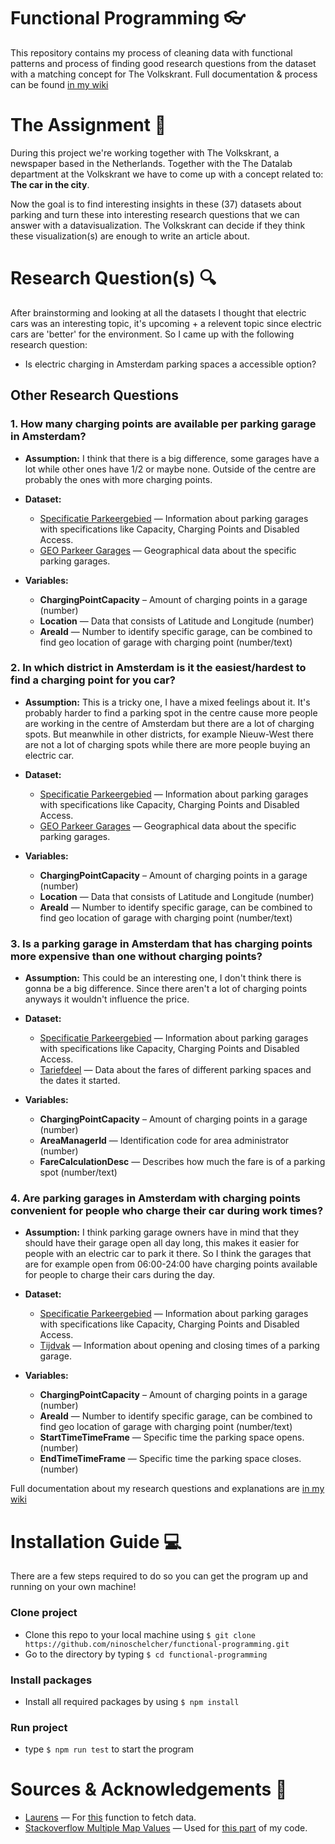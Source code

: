 # Functional Programming 👓
This repository contains my process of cleaning data with functional patterns and process of finding good research questions from the dataset with a matching concept for The Volkskrant. Full documentation & process can be found [in my wiki](https://github.com/ninoschelcher/functional-programming/wiki)

# The Assignment 📝
During this project we're working together with The Volkskrant, a newspaper based in the Netherlands. Together with the The Datalab department at the Volkskrant we have to come up with a concept related to: **The car in the city**.

Now the goal is to find interesting insights in these (37) datasets about parking and turn these into interesting research questions that we can answer with a datavisualization. The Volkskrant can decide if they think these visualization(s) are enough to write an article about.

# Research Question(s) 🔍
After brainstorming and looking at all the datasets I thought that electric cars was an interesting topic, it's upcoming + a relevent topic since electric cars are 'better' for the environment. So I came up with the following research question:
- Is electric charging in Amsterdam parking spaces a accessible option?

## Other Research Questions
### 1. How many charging points are available per parking garage in Amsterdam?
- **Assumption:** I think that there is a big difference, some garages have a lot while other ones have 1/2 or maybe none. Outside of the centre are probably the ones with more charging points.

- **Dataset:**
   * [Specificatie Parkeergebied](https://opendata.rdw.nl/Parkeren/Open-Data-Parkeren-SPECIFICATIES-PARKEERGEBIED/b3us-f26s) — Information about parking garages with specifications like Capacity, Charging Points and Disabled Access. 
   * [GEO Parkeer Garages](https://opendata.rdw.nl/Parkeren/GEO-Parkeer-Garages/t5pc-eb34) — Geographical data about the specific parking garages.

- **Variables:**
   * **ChargingPointCapacity** – Amount of charging points in a garage (number)
   * **Location** — Data that consists of Latitude and Longitude (number)
   * **AreaId** — Number to identify specific garage, can be combined to find geo location of garage with charging point (number/text)

### 2. In which district in Amsterdam is it the easiest/hardest to find a charging point for you car?
- **Assumption:** This is a tricky one, I have a mixed feelings about it. It's probably harder to find a parking spot in the centre cause more people are working in the centre of Amsterdam but there are a lot of charging spots. But meanwhile in other districts, for example Nieuw-West there are not a lot of charging spots while there are more people buying an electric car. 
 
- **Dataset:**
    * [Specificatie Parkeergebied](https://opendata.rdw.nl/Parkeren/Open-Data-Parkeren-SPECIFICATIES-PARKEERGEBIED/b3us-f26s) — Information about parking garages with specifications like Capacity, Charging Points and Disabled Access. 
    * [GEO Parkeer Garages](https://opendata.rdw.nl/Parkeren/GEO-Parkeer-Garages/t5pc-eb34) — Geographical data about the specific parking garages.

- **Variables:**
    * **ChargingPointCapacity** – Amount of charging points in a garage (number)
    * **Location** — Data that consists of Latitude and Longitude (number)
    * **AreaId** — Number to identify specific garage, can be combined to find geo location of garage with charging point (number/text)

### 3. Is a parking garage in Amsterdam that has charging points more expensive than one without charging points?
- **Assumption:** This could be an interesting one, I don't think there is gonna be a big difference. Since there aren't a lot of charging points anyways it wouldn't influence the price.

- **Dataset:**
    * [Specificatie Parkeergebied](https://opendata.rdw.nl/Parkeren/Open-Data-Parkeren-SPECIFICATIES-PARKEERGEBIED/b3us-f26s) — Information about parking garages with specifications like Capacity, Charging Points and Disabled Access. 
    * [Tariefdeel](https://opendata.rdw.nl/Parkeren/Open-Data-Parkeren-TARIEFDEEL/534e-5vdg) — Data about the fares of different parking spaces and the dates it started.

- **Variables:**
    * **ChargingPointCapacity** – Amount of charging points in a garage (number)
    * **AreaManagerId** — Identification code for area administrator (number)
    * **FareCalculationDesc** — Describes how much the fare is of a parking spot (number/text)

### 4.  Are parking garages in Amsterdam with charging points convenient for people who charge their car during work times?
- **Assumption:** I think parking garage owners have in mind that they should have their garage open all day long, this makes it easier for people with an electric car to park it there. So I think the garages that are for example open from 06:00-24:00 have charging points available for people to charge their cars during the day.

- **Dataset:**
    * [Specificatie Parkeergebied](https://opendata.rdw.nl/Parkeren/Open-Data-Parkeren-SPECIFICATIES-PARKEERGEBIED/b3us-f26s) — Information about parking garages with specifications like Capacity, Charging Points and Disabled Access. 
   * [Tijdvak](https://opendata.rdw.nl/Parkeren/Open-Data-Parkeren-TIJDVAK/ixf8-gtwq/data) — Information about opening and closing times of a parking garage.

- **Variables:**
    * **ChargingPointCapacity** – Amount of charging points in a garage (number)
    * **AreaId** — Number to identify specific garage, can be combined to find geo location of garage with charging point (number/text)
    * **StartTimeTimeFrame** — Specific time the parking space opens. (number)
    * **EndTimeTimeFrame** — Specific time the parking space closes. (number)

Full documentation about my research questions and explanations are [in my wiki](https://github.com/ninoschelcher/functional-programming/wiki/Brainstorming-&-Research-Questions)

# Installation Guide 💻
There are a few steps required to do so you can get the program up and running on your own machine!

### Clone project
- Clone this repo to your local machine using `$ git clone https://github.com/ninoschelcher/functional-programming.git`
- Go to the directory by typing `$ cd functional-programming`

### Install packages
- Install all required packages by using `$ npm install`

### Run project
- type `$ npm run test` to start the program

# Sources & Acknowledgements 🙋
- [Laurens](https://github.com/Razpudding) — For [this](https://github.com/ninoschelcher/functional-programming/blob/5f093897016b1c53d41cc6bf522d4afe2c28a3d6/parkingData.js#L9) function to fetch data. 
- [Stackoverflow Multiple Map Values](https://stackoverflow.com/a/41762582) — Used for [this part](https://github.com/ninoschelcher/functional-programming/blob/704b5c0cb8ae9a7c460b3895c497d0516c944126/parkingData.js#L43) of my code.
